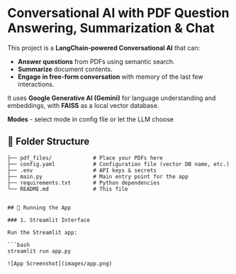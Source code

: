 # Conversational AI with PDF Question Answering, Summarization & Chat

This project is a **LangChain-powered Conversational AI** that can:
- **Answer questions** from PDFs using semantic search.
- **Summarize** document contents.
- **Engage in free-form conversation** with memory of the last few interactions.

It uses **Google Generative AI (Gemini)** for language understanding and embeddings, with **FAISS** as a local vector database.

**Modes** - select mode in config file or let the LLM choose
## 📂 Folder Structure

```plaintext
├── pdf_files/             # Place your PDFs here
├── config.yaml            # Configuration file (vector DB name, etc.)
├── .env                   # API keys & secrets
├── main.py                # Main entry point for the app
├── requirements.txt       # Python dependencies
└── README.md              # This file


## 🚀 Running the App

### 1. Streamlit Interface

Run the Streamlit app:

```bash
streamlit run app.py

![App Screenshot](images/app.png)
